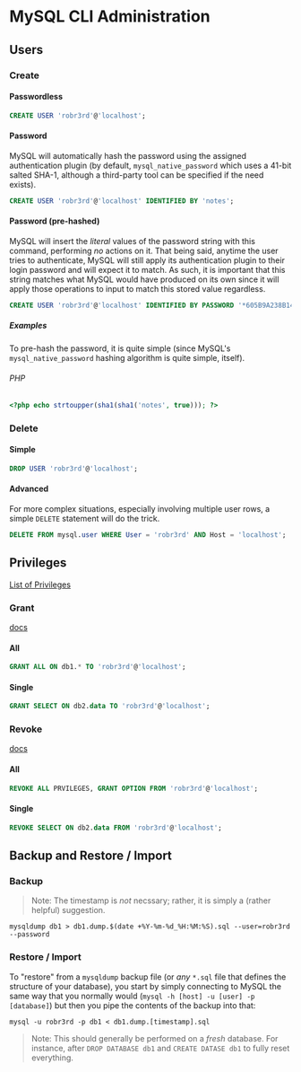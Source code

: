 # MySQL CLI Administration

## Users

### Create
#### Passwordless
```sql
CREATE USER 'robr3rd'@'localhost';
```

#### Password
MySQL will automatically hash the password using the assigned authentication plugin (by default, `mysql_native_password` which uses a 41-bit salted SHA-1, although a third-party tool can be specified if the need exists).

```sql
CREATE USER 'robr3rd'@'localhost' IDENTIFIED BY 'notes';
```

#### Password (pre-hashed)
MySQL will insert the *literal* values of the password string with this command, performing *no* actions on it. That being said, anytime the user tries to authenticate, MySQL will still apply its authentication plugin to their login password and will expect it to match. As such, it is important that this string matches what MySQL would have produced on its own since it will apply those operations to input to match this stored value regardless.

```sql
CREATE USER 'robr3rd'@'localhost' IDENTIFIED BY PASSWORD '*605B9A238B144A9D5E6D8C08558960EC65BBB981';
```

##### Examples
To pre-hash the password, it is quite simple (since MySQL's `mysql_native_password` hashing algorithm is quite simple, itself).

###### PHP
```php
<?php echo strtoupper(sha1(sha1('notes', true))); ?>
```



### Delete
#### Simple
```sql
DROP USER 'robr3rd'@'localhost';
```

#### Advanced
For more complex situations, especially involving multiple user rows, a simple `DELETE` statement will do the trick.

```sql
DELETE FROM mysql.user WHERE User = 'robr3rd' AND Host = 'localhost';
```



## Privileges
[List of Privileges](http://dev.mysql.com/doc/refman/5.7/en/privileges-provided.html)

### Grant
[docs](http://dev.mysql.com/doc/refman/5.7/en/privileges-provided.html)

#### All
```sql
GRANT ALL ON db1.* TO 'robr3rd'@'localhost';
```

#### Single
```sql
GRANT SELECT ON db2.data TO 'robr3rd'@'localhost';
```

### Revoke
[docs](http://dev.mysql.com/doc/refman/5.7/en/revoke.html)

#### All
```sql
REVOKE ALL PRVILEGES, GRANT OPTION FROM 'robr3rd'@'localhost';
```

#### Single
```sql
REVOKE SELECT ON db2.data FROM 'robr3rd'@'localhost';
```

## Backup and Restore / Import
### Backup
> Note: The timestamp is *not* necssary; rather, it is simply a (rather helpful) suggestion.

```shell
mysqldump db1 > db1.dump.$(date +%Y-%m-%d_%H:%M:%S).sql --user=robr3rd --password
```

### Restore / Import
To "restore" from a `mysqldump` backup file (or *any* `*.sql` file that defines the structure of your database), you start by simply connecting to MySQL the same way that you normally would (`mysql -h [host] -u [user] -p [database]`) but then you pipe the contents of the backup into that:

```shell
mysql -u robr3rd -p db1 < db1.dump.[timestamp].sql
```

> Note: This should generally be performed on a *fresh* database. For instance, after `DROP DATABASE db1` and `CREATE DATASE db1` to fully reset everything.
